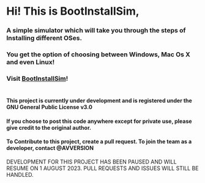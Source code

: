 # Hi! This is BootInstallSim, 
### A simple simulator which will take you through the steps of Installing different OSes.
### You get the option of choosing between Windows, Mac Os X and even Linux!
### Visit [BootInstallSim](https://avversion.github.io/BootInstallSim/)!
#
#
#
#
#
#
#### This project is currently under development and is registered under the GNU General Public License v3.0
#### If you choose to post this code anywhere except for private use, please give credit to the original author.
#### To Contribute to this project, create a pull request. To join the team as a developer, contact @AVVERSION
DEVELOPMENT FOR THIS PROJECT HAS BEEN PAUSED AND WILL RESUME ON 1 AUGUST 2023. PULL REQUESTS AND ISSUES WILL STILL BE HANDLED.
